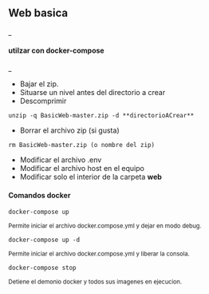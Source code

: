 ## Web basica
_
#### utilzar con docker-compose
_
- Bajar el zip.
- Situarse un nivel antes del directorio a crear
- Descomprimir
~~~
unzip -q BasicWeb-master.zip -d **directorioACrear**
~~~
- Borrar el archivo zip (si gusta)
~~~
rm BasicWeb-master.zip (o nombre del zip)
~~~
- Modificar el archivo .env
- Modificar el archivo host en el equipo
- Modificar solo el interior de la carpeta **web**

#### Comandos docker
~~~
docker-compose up
~~~
<sub>Permite iniciar el archivo docker.compose.yml y dejar en modo debug.</sub>
~~~
docker-compose up -d
~~~
<sub>Permite iniciar el archivo docker.compose.yml y liberar la consola.</sub>
~~~
docker-compose stop
~~~
<sub>Detiene el demonio docker y todos sus imagenes en ejecucion.</sub>
